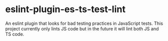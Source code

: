 # eslint-plugin-es-ts-test-lint

An eslint plugin that looks for bad testing practices in JavaScript tests. This project currently only lints JS code but in the future it will lint both JS and TS code.
